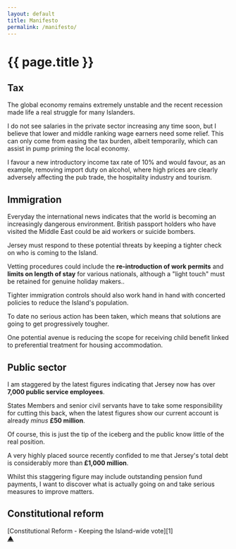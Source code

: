 ```yaml
---
layout: default
title: Manifesto
permalink: /manifesto/
---
```


{{ page.title }}
===

<h2 id="tax">Tax</h2>

The global economy remains extremely unstable and the recent recession made life a real struggle for many Islanders.

I do not see salaries in the private sector increasing any time soon, but I believe that lower and middle ranking wage earners need some relief. This can only come from easing the tax burden, albeit temporarily, which can assist in pump priming the local economy.

I favour a new introductory income tax rate of 10% and would favour, as an example, removing import duty on alcohol, where high prices are clearly adversely affecting the pub trade, the hospitality industry and tourism.

<h2 id="immigration">Immigration</h2>

Everyday the international news indicates that the world is becoming an increasingly dangerous environment. British passport holders who have visited the Middle East could be aid workers or suicide bombers.

Jersey must respond to these potential threats by keeping a tighter check on who is coming to the Island.

Vetting procedures could include the **re-introduction of work permits** and **limits on length of stay** for various nationals, although a "light touch" must be retained for genuine holiday makers..

Tighter immigration controls should also work hand in hand with concerted policies to reduce the Island's population.

To date no serious action has been taken, which means that solutions are going to get progressively tougher.

One potential avenue is reducing the scope for receiving child benefit linked to preferential treatment for housing accommodation.

<h2 id="public-sector">Public sector</h2>

I am staggered by the latest figures indicating that Jersey now has over **7,000 public service employees**.

States Members and senior civil servants have to take some responsibility for cutting this back, when the latest figures show our current account is already *minus* **£50 million**.

Of course, this is just the tip of the iceberg and the public know little of the real position.

A very highly placed source recently confided to me that Jersey's total debt is considerably more than **£1,000 million**.

Whilst this staggering figure may include outstanding pension fund payments, I want to discover what is actually going on and take serious measures to improve matters.

Constitutional reform
---

<span class="centered" markdown="1">
  [Constitutional Reform - Keeping the Island-wide vote][1]
</span>

[1]: /downloads/de-Faye-Guy.pdf

<div id="back-to-menu"><a href="#navigation-menu">&#9650;</a></div>